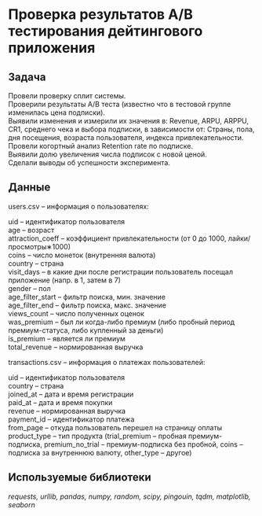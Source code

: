 # Проверка результатов A/B тестирования дейтингового приложения

## Задача 
Провели проверку сплит системы.  
Проверили результаты A/B теста (известно что в тестовой группе изменилась цена подписки).  
Выявили изменения и измерили их значения в: Revenue, ARPU, ARPPU, CR1, среднего чека и выбора подписки, в зависимости от: Страны, пола, дня посещения, возраста пользователя, индекса привлекательности.  
Провели когортный анализ Retention rate по подписке.  
Выявили долю увеличения числа подписок с новой ценой.  
Сделали выводы об успешности эксперимента.  

## Данные

users.csv – информация о пользователях:  

uid – идентификатор пользователя  
age – возраст  
attraction_coeff – коэффициент привлекательности (от 0 до 1000, лайки/просмотры∗1000)  
coins – число монеток (внутренняя валюта)  
country – страна    
visit_days – в какие дни после регистрации пользователь посещал приложение (напр. в 1, затем в 7)  
gender – пол  
age_filter_start  – фильтр поиска, мин. значение   
age_filter_end  – фильтр поиска, макс. значение   
views_count – число полученных оценок  
was_premium – был ли когда-либо премиум (либо пробный период премиум-статуса, либо купленный за деньги)  
is_premium –  является ли премиум  
total_revenue – нормированная выручка 

transactions.csv – информация о платежах пользователей:  

uid – идентификатор пользователя  
country – страна  
joined_at – дата и время регистрации  
paid_at – дата и время покупки  
revenue – нормированная выручка  
payment_id – идентификатор платежа  
from_page – откуда пользователь перешел на страницу оплаты  
product_type – тип продукта (trial_premium – пробная премиум-подписка, premium_no_trial – премиум-подписка без пробной, coins – подписка за внутреннюю валюту, other_type – другое)  

## Используемые библиотеки

*requests, urllib, pandas, numpy, random, scipy, pingouin, tqdm, matplotlib, seaborn* 
